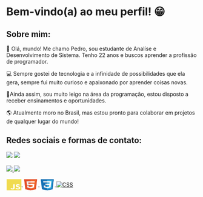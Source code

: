 # Bem-vindo(a) ao meu perfil! 😁

## Sobre mim:

👋 Olá, mundo! Me chamo Pedro, sou estudante de Analíse e Desenvolvimento de Sistema. Tenho 22 anos e buscos aprender a profissão de programador.

💻 Sempre gostei de tecnologia e a infinidade de possibilidades que ela gera, sempre fui muito curioso e apaixonado por aprender coisas novas.

🌟Ainda assim, sou muito leigo na área da programação, estou disposto a receber ensinamentos e oportunidades.

🌎 Atualmente moro no Brasil, mas estou pronto para colaborar em projetos de qualquer lugar do mundo!
 
## Redes sociais e formas de contato:
 
<div> 
  <a href="https://www.instagram.com/pedroo_reiis7/" target="_blank"><img src="https://img.shields.io/badge/-Instagram-%23E4405F?style=for-the-badge&logo=instagram&logoColor=white" target="_blank"></a>
  <a href = "reisalcantaraph@gmail.com"><img src="https://img.shields.io/badge/Gmail-D14836?style=for-the-badge&logo=gmail&logoColor=white"></a>
</div>

<br>

 <div>
   <a href="https://github.com/pedroreiis">
   <img height="180em" src="https://github-readme-stats.vercel.app/api?username=pedroreiis&show_icons=true&theme=slateorange&include_all_commits=true&count_private=true"/>
   <img height="180em" src="https://github-readme-stats.vercel.app/api/top-langs/?username=pedroreiis&layout=compact&langs_count=6&theme=slateorange"/>
</div>
    
<div style="display: inline_block"><br>
  <img align="center" alt="Js" height="30" width="40" src="https://raw.githubusercontent.com/devicons/devicon/master/icons/javascript/javascript-plain.svg">
  <img align="center" alt="HTML" height="30" width="40" src="https://raw.githubusercontent.com/devicons/devicon/master/icons/html5/html5-original.svg">
  <img align="center" alt="CSS" height="30" width="40" src="https://raw.githubusercontent.com/devicons/devicon/master/icons/css3/css3-original.svg">
  <img align="center" alt="CSS" height="30" width="40" src="https://cdn.jsdelivr.net/gh/devicons/devicon@latest/icons/python/python-original.svg">
</div>
